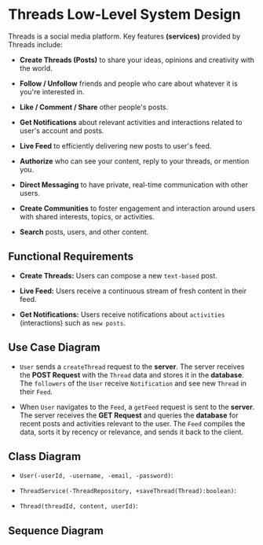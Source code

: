 # Threads Low-Level System Design

Threads is a social media platform. Key features **(services)** provided by Threads include:

- **Create Threads (Posts)** to share your ideas, opinions and creativity with the world.

- **Follow / Unfollow** friends and people who care about whatever it is you're interested in.

- **Like / Comment / Share** other people's posts.

- **Get Notifications** about relevant activities and interactions related to user's account and posts.

- **Live Feed** to efficiently delivering new posts to user's feed.

- **Authorize** who can see your content, reply to your threads, or mention you.

- **Direct Messaging** to have private, real-time communication with other users.

- **Create Communities** to foster engagement and interaction around users with shared interests, topics, or activities.

- **Search** posts, users, and other content.

## Functional Requirements

- **Create Threads:** Users can compose a new `text-based` post.

- **Live Feed:** Users receive a continuous stream of fresh content in their feed.

- **Get Notifications:** Users receive notifications about `activities` (interactions) such as `new posts`.

## Use Case Diagram

- `User` sends a `createThread` request to the **server**. The server receives the **POST Request** with the `Thread` data and stores it in the **database**. The `followers` of the `User` receive `Notification` and see new `Thread` in their `Feed`.

- When `User` navigates to the `Feed`, a `getFeed` request is sent to the **server**. The server receives the **GET Request** and queries the **database** for recent posts and activities relevant to the user. The `Feed` compiles the data, sorts it by recency or relevance, and sends it back to the client.

## Class Diagram

- `User(-userId, -username, -email, -password)`:

- `ThreadService(-ThreadRepository, +saveThread(Thread):boolean)`:

- `Thread(threadId, content, userId)`:

## Sequence Diagram
